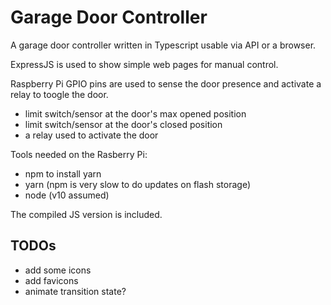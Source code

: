 # Garage Door Controller

A garage door controller written in Typescript usable via API or a browser.

ExpressJS is used to show simple web pages for manual control.

Raspberry Pi GPIO pins are used to sense the door presence and activate a relay to toogle the door.
* limit switch/sensor at the door's max opened position
* limit switch/sensor at the door's closed position
* a relay used to activate the door

Tools needed on the Rasberry Pi:
* npm to install yarn
* yarn (npm is very slow to do updates on flash storage)
* node (v10 assumed)

The compiled JS version is included.

## TODOs
* add some icons
* add favicons
* animate transition state?
